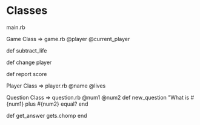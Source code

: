 # Classes

main.rb

Game Class => game.rb
@player
@current_player

def subtract_life

def change player

def report score

Player Class => player.rb
@name
@lives

Question Class => question.rb
@num1
@num2
def new_question
"What is #{num1} plus #{num2} equal?
end

def get_answer
gets.chomp
end
